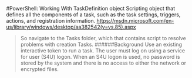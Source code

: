 #PowerShell: Working With TaskDefinition object
Scripting object that defines all the components of a task, such as the task settings, triggers, actions, and registration information.
https://msdn.microsoft.com/en-us/library/windows/desktop/aa382542(v=vs.85).aspx
>So navigate to the Tasks folder, which that contains script to resolve problems with creation Tasks.
######Background
Use an existing interactive token to run a task. The user must log on using a service for user (S4U) logon.
When an S4U logon is used, no password is stored by the system and there is no access to either the network or encrypted files.
